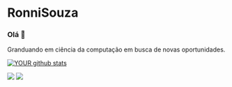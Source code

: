 # RonniSouza


### Olá 👋
Granduando em ciência da computação em busca de novas oportunidades.

[ ![YOUR github stats](https://github-readme-stats.vercel.app/api?username=RonniSouza&count_private=true&show_icons=true&theme=tokyonight)](https://github.com/RonniSouza)


[<img src="https://img.shields.io/badge/linkedin-%230077B5.svg?&style=for-the-badge&logo=linkedin&logoColor=white" />](https://www.linkedin.com/in/ronni-souza/) [<img src = "https://img.shields.io/badge/instagram-%23E4405F.svg?&style=for-the-badge&logo=instagram&logoColor=white">](https://www.instagram.com/ronnisouza/) 
